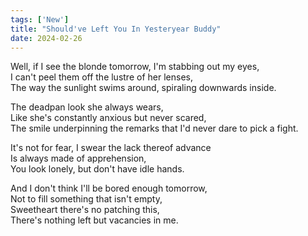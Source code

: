 ```yaml
---
tags: ['New']
title: "Should've Left You In Yesteryear Buddy"
date: 2024-02-26
---
```


Well, if I see the blonde tomorrow, I'm stabbing out my eyes,  
I can't peel them off the lustre of her lenses,  
The way the sunlight swims around, spiraling downwards inside.

The deadpan look she always wears,  
Like she's constantly anxious but never scared,  
The smile underpinning the remarks that I'd never dare to pick a fight.

It's not for fear, I swear the lack thereof advance  
Is always made of apprehension,  
You look lonely, but don't have idle hands.

And I don't think I'll be bored enough tomorrow,  
Not to fill something that isn't empty,  
Sweetheart there's no patching this,  
There's nothing left but vacancies in me.  

